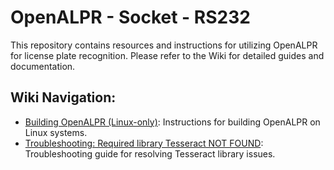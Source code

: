 # OpenALPR - Socket - RS232

This repository contains resources and instructions for utilizing OpenALPR for license plate recognition. Please refer to the Wiki for detailed guides and documentation.

## Wiki Navigation:

- [Building OpenALPR (Linux-only)](https://github.com/vanhovev/openalpr/wiki/Build-OpenALPR-(Linux-only)): Instructions for building OpenALPR on Linux systems.
- [Troubleshooting: Required library Tesseract NOT FOUND](https://github.com/vanhovev/openalpr/wiki/Required-library-Tesseract-NOT-FOUND): Troubleshooting guide for resolving Tesseract library issues.
